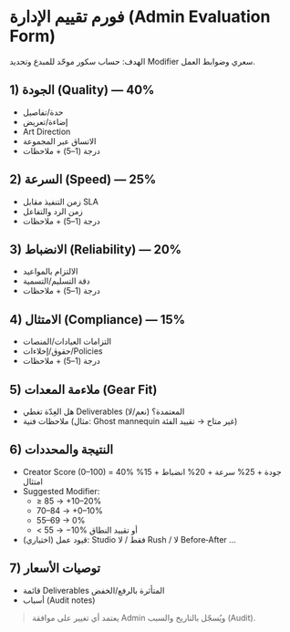 # فورم تقييم الإدارة (Admin Evaluation Form)

الهدف: حساب سكور موحّد للمبدع وتحديد Modifier سعري وضوابط العمل.

## 1) الجودة (Quality) — 40%
- حدة/تفاصيل
- إضاءة/تعريض
- Art Direction
- الاتساق عبر المجموعة
- درجة (1–5) + ملاحظات

## 2) السرعة (Speed) — 25%
- زمن التنفيذ مقابل SLA
- زمن الرد والتفاعل
- درجة (1–5) + ملاحظات

## 3) الانضباط (Reliability) — 20%
- الالتزام بالمواعيد
- دقة التسليم/التسمية
- درجة (1–5) + ملاحظات

## 4) الامتثال (Compliance) — 15%
- التزامات العيادات/المنصات
- حقوق/إخلاءات/Policies
- درجة (1–5) + ملاحظات

## 5) ملاءمة المعدات (Gear Fit)
- هل العِدّة تغطي Deliverables المعتمدة؟ (نعم/لا)
- ملاحظات فنية (مثال: Ghost mannequin غير متاح → تقييد الفئة)

## 6) النتيجة والمحددات
- Creator Score (0–100) = 40% جودة + 25% سرعة + 20% انضباط + 15% امتثال
- Suggested Modifier:
  - ≥ 85 → +10–20%
  - 70–84 → +0–10%
  - 55–69 → 0%
  - < 55 → −10% أو تقييد النطاق
- قيود عمل (اختياري): Studio فقط / لا Rush / لا Before‑After …

## 7) توصيات الأسعار
- قائمة Deliverables المتأثرة بالرفع/الخفض
- أسباب (Audit notes)

> يعتمد أي تغيير على موافقة Admin ويُسجّل بالتاريخ والسبب (Audit).
